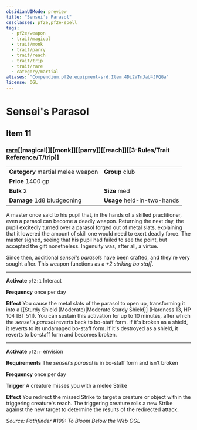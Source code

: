 ```yaml
---
obsidianUIMode: preview
title: "Sensei's Parasol"
cssclasses: pf2e,pf2e-spell
tags:
  - pf2e/weapon
  - trait/magical
  - trait/monk
  - trait/parry
  - trait/reach
  - trait/trip
  - trait/rare
  - category/martial
aliases: "Compendium.pf2e.equipment-srd.Item.4Di2VTnJaU4JFQGa"
license: OGL
---
```

# Sensei's Parasol
## Item 11
### [rare](rare.md "Rare Rarity Trait")[[magical]][[monk]][[parry]][[reach]][[3-Rules/Trait Reference/T/trip]]

|  |  |
| -- | -- |
| **Category** martial melee weapon | **Group** club |
| **Price** 1400 gp |  |
| **Bulk** 2 | **Size** med |
| **Damage** 1d8 bludgeoning  | **Usage** held-in-two-hands |



A master once said to his pupil that, in the hands of a skilled practitioner, even a parasol can become a deadly weapon. Returning the next day, the pupil excitedly turned over a parasol forged out of metal slats, explaining that it lowered the amount of skill one would need to exert deadly force. The master sighed, seeing that his pupil had failed to see the point, but accepted the gift nonetheless. Ingenuity was, after all, a virtue.

Since then, additional _sensei's parasols_ have been crafted, and they're very sought after. This weapon functions as a _+2 striking bo staff_.

* * *

**Activate** `pf2:1` Interact

**Frequency** once per day

**Effect** You cause the metal slats of the parasol to open up, transforming it into a [[Sturdy Shield (Moderate)|Moderate Sturdy Shield]] (Hardness 13, HP 104 \[BT 51\]). You can sustain this activation for up to 10 minutes, after which the _sensei's parasol_ reverts back to bo-staff form. If it's broken as a shield, it reverts to its undamaged bo-staff form. If it's destroyed as a shield, it reverts to bo-staff form and becomes broken.

* * *

**Activate** `pf2:r` envision

**Requirements** The _sensei's parasol_ is in bo-staff form and isn't broken

**Frequency** once per day

**Trigger** A creature misses you with a melee Strike

**Effect** You redirect the missed Strike to target a creature or object within the triggering creature's reach. The triggering creature rolls a new Strike against the new target to determine the results of the redirected attack.

*Source: Pathfinder #199: To Bloom Below the Web*
*OGL*